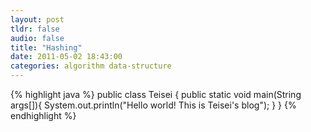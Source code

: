 ```yaml
---
layout: post
tldr: false
audio: false
title: "Hashing"
date: 2011-05-02 18:43:00
categories: algorithm data-structure
---
```



{% highlight java %}
public class Teisei {
    public static void main(String args[]){
        System.out.println("Hello world! This is Teisei's blog");
    }
}
{% endhighlight %}